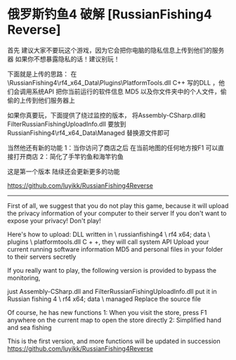 # 俄罗斯钓鱼4 破解  [RussianFishing4 Reverse]

首先 建议大家不要玩这个游戏，因为它会把你电脑的隐私信息上传到他们的服务器
如果你不想暴露隐私的话！建议别玩！

下面就是上传的思路：
在 \RussianFishing4\rf4_x64_Data\Plugins\PlatformTools.dll  C++ 写的DLL ，他们会调用系统API
把你当前运行的软件信息 MD5 以及你文件夹中的个人文件，偷偷的上传到他们服务器上

如果你真要玩，下面提供了绕过监控的版本，
将Assembly-CSharp.dll和FilterRussianFishingUploadInfo.dll
要放到 RussianFishing4\rf4_x64_Data\Managed 
替换源文件即可

当然他还有新的功能
1：当你访问了商店之后 在当前地图的任何地方按F1 可以直接打开商店
2：简化了手竿钓鱼和海竿钓鱼

这是第一个版本 陆续还会更新更多的功能

https://github.com/luyikk/RussianFishing4Reverse

------------------------------------------------------------------------------------------------------------------------------------------
First of all, we suggest that you do not play this game, because it will upload the privacy information of your computer to their server 
If you don't want to expose your privacy! Don't play! 

Here's how to upload: 
DLL written in \ russianfishing4 \ rf4 x64; data \ plugins \ platformtools.dll C + +, they will call system API 
Upload your current running software information MD5 and personal files in your folder to their servers secretly 

If you really want to play, the following version is provided to bypass the monitoring,

just Assembly-CSharp.dll and FilterRussianFishingUploadInfo.dll put it in Russian fishing 4 \ rf4 x64; data \ managed 
Replace the source file 

Of course, he has new functions 
1: When you visit the store, press F1 anywhere on the current map to open the store directly 
2: Simplified hand and sea fishing 

This is the first version, and more functions will be updated in succession
https://github.com/luyikk/RussianFishing4Reverse
